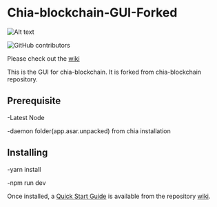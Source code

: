 # Chia-blockchain-GUI-Forked
![Alt text](https://avatars.githubusercontent.com/u/34047804?s=200&v=4)


![GitHub contributors](https://img.shields.io/github/contributors/Chia-Network/chia-blockchain?logo=GitHub)


Please check out the [wiki](https://github.com/Chia-Network/chia-blockchain/wiki)

This is the GUI for chia-blockchain. It is forked from chia-blockchain repository.
## Prerequisite

 -Latest Node
 
 -daemon folder(app.asar.unpacked) from chia installation 

## Installing

-yarn install

-npm run dev


Once installed, a
[Quick Start Guide](https://github.com/Chia-Network/chia-blockchain/wiki/Quick-Start-Guide)
is available from the repository
[wiki](https://github.com/Chia-Network/chia-blockchain/wiki).
